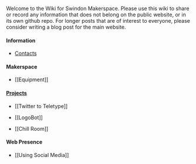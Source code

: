 Welcome to the Wiki for Swindon Makerspace.  Please use this wiki to share or record any information that does not belong on the public website, or in its own github repo.  For longer posts that are of interest to everyone, please consider writing a blog post for the main website.


#### Information

- [Contacts](http://www.swindon-makerspace.org/contact/)


#### Makerspace

- [[Equipment]]

#### [Projects](Makerspace-Projects)

- [[Twitter to Teletype]]

- [[LogoBot]]

- [[Chill Room]]

#### Web Presence

- [[Using Social Media]]
